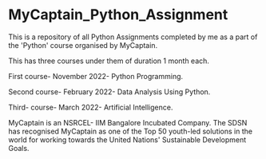 # MyCaptain_Python_Assignment

This is a repository of all Python Assignments completed by me as a part of the 'Python' course organised by MyCaptain. 

This has three courses under them of duration 1 month each.

First course- November 2022- Python Programming.

Second course- February 2022- Data Analysis Using Python.

Third- course- March 2022- Artificial Intelligence.

MyCaptain is an NSRCEL- IIM Bangalore Incubated Company. The SDSN has recognised MyCaptain as one of the Top 50 youth-led solutions in the world for working towards the United Nations' Sustainable Development Goals.
